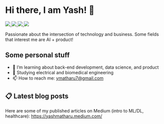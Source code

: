 # Hi there, I am Yash! 👋

<a href="https://www.linkedin.com/in/yashmatharu/">
  <img src="https://img.shields.io/badge/LinkedIn-0077B5?style=for-the-badge&logo=linkedin&logoColor=white">
</a>
<a href="https://yashmatharu.medium.com/">
  <img src="https://img.shields.io/badge/Medium-12100E?style=for-the-badge&logo=medium&logoColor=white">
</a>
<a href="http://www.yashmatharu.com/">
  <img src="https://img.shields.io/badge/Google_chrome-4285F4?style=for-the-badge&logo=Google-chrome&logoColor=white">
</a>
<a href="https://www.kaggle.com/yashmatharu">
  <img src="https://img.shields.io/badge/Kaggle-20BEFF?style=for-the-badge&logo=Kaggle&logoColor=white">
</a>

Passionate about the intersection of technology and business. Some fields that interest me are AI + product!

## Some personal stuff
- 🌱  I’m learning about back-end development, data science, and product 
- 🏫  Studying electrical and biomedical engineering
- 📫  How to reach me: ymatharu7@gmail.com

## 📋 Latest blog posts
Here are some of my published articles on Medium (intro to ML/DL, healthcare): https://yashmatharu.medium.com/
